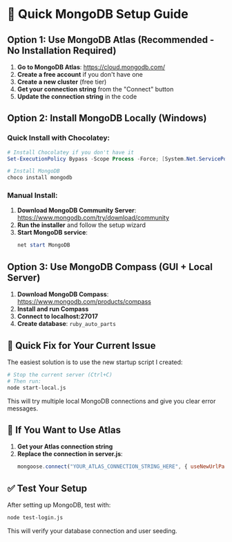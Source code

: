 # 🚀 Quick MongoDB Setup Guide

## Option 1: Use MongoDB Atlas (Recommended - No Installation Required)

1. **Go to MongoDB Atlas**: https://cloud.mongodb.com/
2. **Create a free account** if you don't have one
3. **Create a new cluster** (free tier)
4. **Get your connection string** from the "Connect" button
5. **Update the connection string** in the code

## Option 2: Install MongoDB Locally (Windows)

### Quick Install with Chocolatey:
```powershell
# Install Chocolatey if you don't have it
Set-ExecutionPolicy Bypass -Scope Process -Force; [System.Net.ServicePointManager]::SecurityProtocol = [System.Net.ServicePointManager]::SecurityProtocol -bor 3072; iex ((New-Object System.Net.WebClient).DownloadString('https://community.chocolatey.org/install.ps1'))

# Install MongoDB
choco install mongodb
```

### Manual Install:
1. **Download MongoDB Community Server**: https://www.mongodb.com/try/download/community
2. **Run the installer** and follow the setup wizard
3. **Start MongoDB service**:
   ```powershell
   net start MongoDB
   ```

## Option 3: Use MongoDB Compass (GUI + Local Server)

1. **Download MongoDB Compass**: https://www.mongodb.com/products/compass
2. **Install and run Compass**
3. **Connect to localhost:27017**
4. **Create database**: `ruby_auto_parts`

## 🎯 Quick Fix for Your Current Issue

The easiest solution is to use the new startup script I created:

```bash
# Stop the current server (Ctrl+C)
# Then run:
node start-local.js
```

This will try multiple local MongoDB connections and give you clear error messages.

## 🔧 If You Want to Use Atlas

1. **Get your Atlas connection string**
2. **Replace the connection in server.js**:
   ```javascript
   mongoose.connect("YOUR_ATLAS_CONNECTION_STRING_HERE", { useNewUrlParser: true, useUnifiedTopology: true })
   ```

## ✅ Test Your Setup

After setting up MongoDB, test with:
```bash
node test-login.js
```

This will verify your database connection and user seeding.
